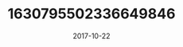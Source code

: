 ---
title: "1630795502336649846"
cover: "2017-10-22 09.46.34 1630795502336649846_46248401"
photo: "2017-10-22 09.46.34 1630795502336649846_46248401"
date: "2017-10-22"
type: "photo"
---